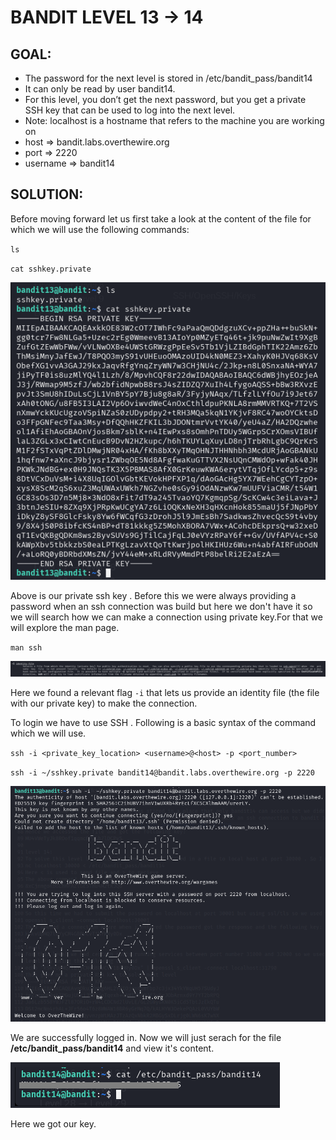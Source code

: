 # BANDIT LEVEL 13 -> 14

## GOAL:

- The password for the next level is stored in /etc/bandit_pass/bandit14
- It can only be read by user bandit14. 
- For this level, you don’t get the next password, but you get a private SSH key that can be used to log into the next level. 
- Note: localhost is a hostname that refers to the machine you are working on
- host => bandit.labs.overthewire.org
- port => 2220
- username => bandit14

## SOLUTION:

Before moving forward let us first take a look at the content of the file for which we will use the following commands:

`ls`

`cat sshkey.private`

![Bandit14.1](./images/Bandit14.1.png "Bandit14.1")

Above is our private ssh key . Before this we were always providing a password when an ssh connection was build but here we don't have it so we will search how we can make a connection using private key.For that we will explore the man page.

`man ssh`

![Bandit14.2](./images/Bandit14.2.png "Bandit14.2")

Here we found a relevant flag `-i` that lets us provide an identity file (the file with our private key) to make the connection.

To login we have to use SSH . Following is a basic syntax of the command which we will use.

`ssh -i <private_key_location> <username>@<host> -p <port_number>`

`ssh -i ~/sshkey.private bandit14@bandit.labs.overthewire.org -p 2220`

![Bandit14.3](./images/Bandit14.3.png "Bandit14.3")

We are successfully logged in. Now we will just serach for the file **/etc/bandit_pass/bandit14** and view it's content.

![Bandit14.4](./images/Bandit14.4.png "Bandit14.4")

Here we got our key.



